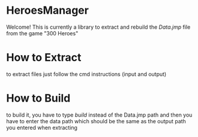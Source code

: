 # HeroesManager

Welcome! This is currently a library to extract and rebuild the *Data.jmp* file from the game "300 Heroes"

# How to Extract

to extract files just follow the cmd instructions (input and output)

# How to Build

to build it, you have to type *build* instead of the Data.jmp path and then you have to enter the data path which should be the same as the output path you entered when extracting
